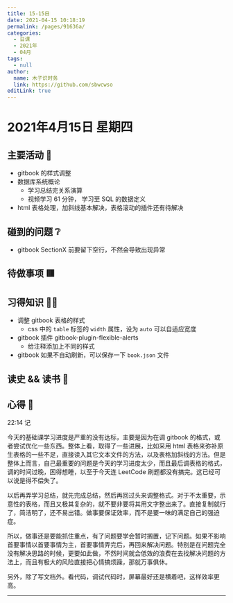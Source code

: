 ```yaml
---
title: 15-15日
date: 2021-04-15 10:18:19
permalink: /pages/91636a/
categories: 
  - 日课
  - 2021年
  - 04月
tags: 
  - null
author: 
  name: 木子识时务
  link: https://github.com/sbwcwso
editLink: true
---
```

# 2021年4月15日 星期四

## 主要活动 🏃

* gitbook 的样式调整
* 数据库系统概论
  * 学习总结完关系演算
  * 视频学习 61 分钟， 学习至 SQL 的数据定义
* html 表格处理，加斜线基本解决，表格滚动的插件还有待解决

## 碰到的问题 ❔

<!-- TODO:gitbook 使用总结-->
* gitbook SectionX 前要留下空行，不然会导致出现异常

## 待做事项 🟥

## 习得知识 🧑‍💻

<!-- TODO:gitbook 的使用总结-->
* 调整 gitbook 表格的样式
  * css 中的 `table` 标签的 `width` 属性，设为 `auto` 可以自适应宽度
* gitbook 插件 gitbook-plugin-flexible-alerts
  * 给注释添加上不同的样式
* gitbook 如果不自动刷新，可以保存一下 `book.json` 文件

## 读史 && 读书 📖

## 心得 🤔

22:14 记

今天的基础课学习进度是严重的没有达标，主要是因为在调 gitbook 的格式，或者尝试优化一些东西。整体上看，取得了一些进展，比如采用 html 表格来弥补原生表格的一些不足，直接读入其它文本文件的方法，以及表格加斜线的方法。但是整体上而言，自己最重要的问题是今天的学习进度太少，而且最后调表格的格式，调的时间过晚，困得想睡，以至于今天连 LeetCode 刷题都没有搞完。这已经可以说是得不偿失了。

以后再弄学习总结，就先完成总结，然后再回过头来调整格式。对于不太重要，示意性的表格，而且又极其复杂的，就不要非要将其用文字整出来了。直接复制就行了，简洁明了，还不易出错。做事要保证效率，而不是要一味的满足自己的强迫症。

所以，做事还是要能抓住重点，有了问题要学会暂时搁置，记下问题。如果不影响首要事情以首要事情为主，首要事情弄完后，再回来解决问题。特别是在问题完全没有解决思路的时候，更要如此做，不然时间就会低效的浪费在去找解决问题的方法上，而且有极大的风险直接把心情搞烦躁，那就万事俱休。

另外，除了写文档外。看代码，调试代码时，屏幕最好还是横着吧，这样效率更高。

---

